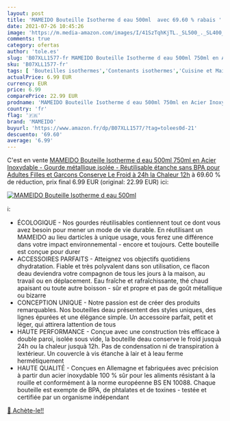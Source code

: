 ```yaml
---
layout: post
title: 'MAMEIDO Bouteille Isotherme d eau 500ml  avec 69.60 % rabais '
date: 2021-07-26 10:45:26
image: 'https://m.media-amazon.com/images/I/41SzTqhKjTL._SL500_._SL400_.jpg'
comments: true
category: ofertas
author: 'tole.es'
slug: 'B07XLL1577-fr MAMEIDO Bouteille Isotherme d eau 500ml 750ml en Acier...'
sku: 'B07XLL1577-fr'
tags: [ 'Bouteilles isothermes','Contenants isothermes','Cuisine et Maison','Rangement et organisation','Rangement et organisation de cuisine','Récipients isothermes à boissons','mameido', ]
actualPrice: 6.99 EUR
currency: EUR
price: 6.99
comparePrice: 22.99 EUR
prodname: 'MAMEIDO Bouteille Isotherme d eau 500ml 750ml en Acier Inoxydable - Gourde métallique isolée - Réutilisable  étanche  sans BPA pour Adultes  Filles et Garcons  Conserve Le Froid à 24h  la Chaleur 12h'
country: 'fr'
flag: '🇫🇷'
brand: 'MAMEIDO'
buyurl: 'https://www.amazon.fr/dp/B07XLL1577/?tag=tolees0d-21'
descuento: '69.60'
average: '6.99'
---
```


C'est en vente [MAMEIDO Bouteille Isotherme d eau 500ml 750ml en Acier Inoxydable - Gourde métallique isolée - Réutilisable  étanche  sans BPA pour Adultes  Filles et Garcons  Conserve Le Froid à 24h  la Chaleur 12h](https://www.amazon.fr/dp/B07XLL1577/?tag=tolees0d-21)  à  69.60 % de réduction, prix final  6.99 EUR (original: 22.99 EUR) ici:

[![MAMEIDO Bouteille Isotherme d eau 500ml ](https://m.media-amazon.com/images/I/41SzTqhKjTL._SL500_._SL400_.jpg)](https://www.amazon.fr/dp/B07XLL1577/?tag=tolees0d-21)

ℹ️:

- ÉCOLOGIQUE - Nos gourdes réutilisables contiennent tout ce dont vous avez besoin pour mener un mode de vie durable. En réutilisant un MAMEIDO au lieu darticles à unique usage, vous ferez une différence dans votre impact environnemental - encore et toujours. Cette bouteille est conçue pour durer
- ACCESSOIRES PARFAITS - Atteignez vos objectifs quotidiens dhydratation. Fiable et très polyvalent dans son utilisation, ce flacon deau deviendra votre compagnon de tous les jours à la maison, au travail ou en déplacement. Eau fraîche et rafraîchissante, thé chaud apaisant ou toute autre boisson - sûr et propre et pas de goût métallique ou bizarre
- CONCEPTION UNIQUE - Notre passion est de créer des produits remarquables. Nos bouteilles deau présentent des styles uniques, des lignes épurées et une élégance simple. Un accessoire parfait, petit et léger, qui attirera lattention de tous
- HAUTE PERFORMANCE - Conçue avec une construction très efficace à double paroi, isolée sous vide, la bouteille deau conserve le froid jusquà 24h ou la chaleur jusquà 12h. Pas de condensation ni de transpiration à lextérieur. Un couvercle à vis étanche à lair et à leau ferme hermétiquement
- HAUTE QUALITÉ - Conçues en Allemagne et fabriquées avec précision à partir dun acier inoxydable 100 % sûr pour les aliments résistant à la rouille et conformément à la norme européenne BS EN 10088. Chaque bouteille est exempte de BPA, de phtalates et de toxines - testée et certifiée par un organisme indépendant

[🛒 Achète-le!!](https://www.amazon.fr/dp/B07XLL1577/?tag=tolees0d-21)
